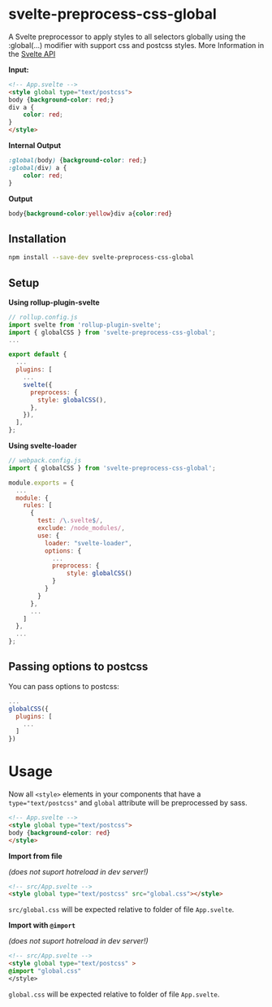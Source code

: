 # svelte-preprocess-css-global
A Svelte preprocessor to apply styles to all selectors globally using the :global(...) modifier with support css and postcss styles. More Information in the [Svelte API](https://svelte.dev/docs#style)

**Input:**
```html
<!-- App.svelte -->
<style global type="text/postcss">
body {background-color: red;}
div a {
    color: red;
}
</style>
```

**Internal Output**

```css
:global(body) {background-color: red;}
:global(div) a {
    color: red;
}
```

**Output**

```css
body{background-color:yellow}div a{color:red}
```

## Installation

```bash
npm install --save-dev svelte-preprocess-css-global
```

## Setup

**Using rollup-plugin-svelte**

```javascript
// rollup.config.js
import svelte from 'rollup-plugin-svelte';
import { globalCSS } from 'svelte-preprocess-css-global';
...

export default {
  ...
  plugins: [
    ...
    svelte({
      preprocess: {
        style: globalCSS(),
      },
    }),
  ],
};
```

**Using svelte-loader**

```javascript
// webpack.config.js
import { globalCSS } from 'svelte-preprocess-css-global';

module.exports = {
  ...
  module: {
    rules: [
      {
        test: /\.svelte$/,
        exclude: /node_modules/,
        use: {
          loader: "svelte-loader",
          options: {
            ...
			preprocess: {
				style: globalCSS()
			}
          }
        }
      },
      ...
    ]
  },
  ...
};
```

## Passing options to postcss

You can pass options to postcss:

```javascript
...
globalCSS({
  plugins: [
    ...
  ]
})
```

# Usage

Now all `<style>` elements in your components that have a `type="text/postcss"` and `global` attribute will be preprocessed by sass.

```html
<!-- App.svelte -->
<style global type="text/postcss">
body {background-color: red}
</style>
```

**Import from file**

*(does not suport hotreload in dev server!)*

```html
<!-- src/App.svelte -->
<style global type="text/postcss" src="global.css"></style>
```
`src/global.css` will be expected relative to folder of file `App.svelte`.

**Import with `@import`**

*(does not suport hotreload in dev server!)*

```html
<!-- src/App.svelte -->
<style global type="text/postcss" >
@import "global.css"
</style>
```
`global.css` will be expected relative to folder of file `App.svelte`.

